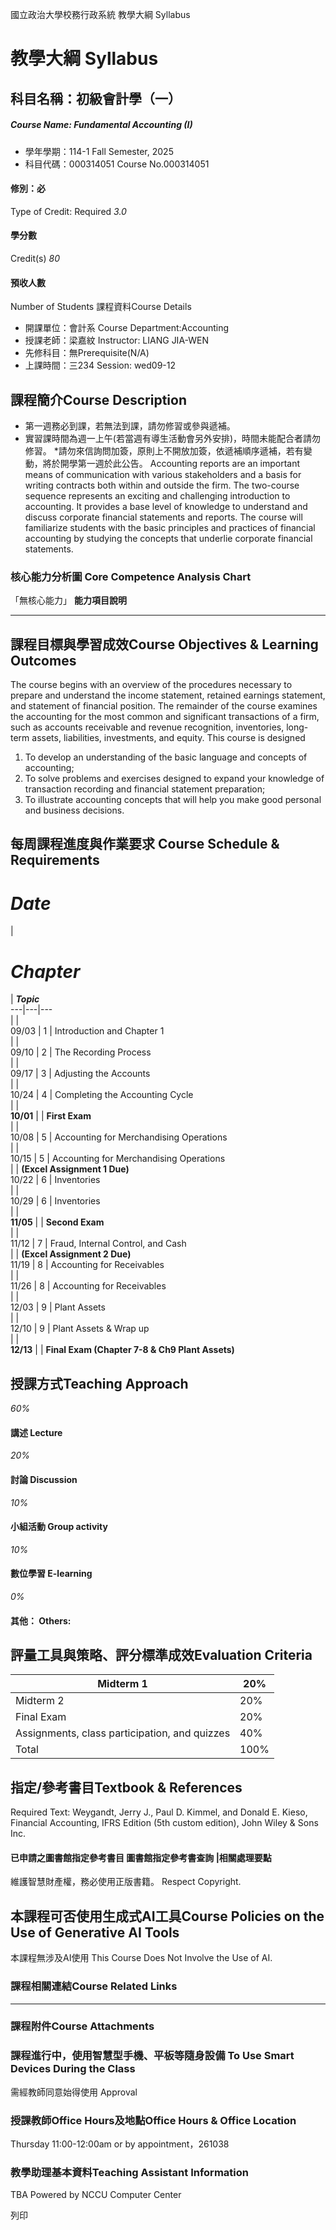 國立政治大學校務行政系統 教學大綱 Syllabus
# 教學大綱 Syllabus
##  科目名稱：初級會計學（一）
#####  Course Name: Fundamental Accounting (I)
  * 學年學期：114-1 Fall Semester, 2025 
  * 科目代碼：000314051 Course No.000314051


#### 修別：必
Type of Credit: Required 
_3.0_
#### 學分數
Credit(s)
_80_
#### 預收人數
Number of Students
課程資料Course Details
  * 開課單位：會計系 Course Department:Accounting 
  * 授課老師：梁嘉紋 Instructor: LIANG JIA-WEN 
  * 先修科目：無Prerequisite(N/A)
  * 上課時間：三234 Session: wed09-12


##  課程簡介Course Description
* 第一週務必到課，若無法到課，請勿修習或參與遞補。
* 實習課時間為週一上午(若當週有導生活動會另外安排)，時間未能配合者請勿修習。
*請勿來信詢問加簽，原則上不開放加簽，依遞補順序遞補，若有變動，將於開學第一週於此公告。
Accounting reports are an important means of communication with various stakeholders and a basis for writing contracts both within and outside the firm. The two-course sequence represents an exciting and challenging introduction to accounting. It provides a base level of knowledge to understand and discuss corporate financial statements and reports. The course will familiarize students with the basic principles and practices of financial accounting by studying the concepts that underlie corporate financial statements. 
###  核心能力分析圖 Core Competence Analysis Chart
「無核心能力」 
**能力項目說明**
* * *
##  課程目標與學習成效Course Objectives & Learning Outcomes 
The course begins with an overview of the procedures necessary to prepare and understand the income statement, retained earnings statement, and statement of financial position. The remainder of the course examines the accounting for the most common and significant transactions of a firm, such as accounts receivable and revenue recognition, inventories, long-term assets, liabilities, investments, and equity. This course is designed 
  1. To develop an understanding of the basic language and concepts of accounting;
  2. To solve problems and exercises designed to expand your knowledge of transaction recording and financial statement preparation;
  3. To illustrate accounting concepts that will help you make good personal and business decisions.


##  每周課程進度與作業要求 Course Schedule & Requirements
# _**Date**_
| 
# _**Chapter**_
|  _**Topic**_  
---|---|---  
|  |   
09/03 |  1 |  Introduction and Chapter 1  
|  |   
09/10 |  2 |  The Recording Process  
|  |   
09/17 |  3 |  Adjusting the Accounts  
|  |   
10/24 |  4 |  Completing the Accounting Cycle   
|  |   
**10/01** |  |  **First Exam**  
|  |   
10/08 |  5 |  Accounting for Merchandising Operations  
|  |   
10/15 |  5 |  Accounting for Merchandising Operations  
|  |  **(Excel Assignment 1 Due)**  
10/22 |  6 |  Inventories  
|  |   
10/29 |  6 |  Inventories  
|  |   
**11/05** |  |  **Second Exam**  
|  |   
11/12 |  7 |  Fraud, Internal Control, and Cash  
|  |  **(Excel Assignment 2 Due)**  
11/19 |  8 |  Accounting for Receivables  
|  |   
11/26 |  8 |  Accounting for Receivables  
|  |   
12/03 |  9 |  Plant Assets  
|  |   
12/10 |  9 |  Plant Assets & Wrap up  
|  |   
**12/13** |  |  **Final Exam (Chapter 7-8 & Ch9 Plant Assets)**  
##  授課方式Teaching Approach
_60%_
####  講述 Lecture
_20%_
####  討論 Discussion
_10%_
####  小組活動 Group activity
_10%_
####  數位學習 E-learning
_0%_
####  其他： Others:
##  評量工具與策略、評分標準成效Evaluation Criteria
Midterm 1 |  20%  
---|---  
Midterm 2 |  20%  
Final Exam |  20%  
Assignments, class participation, and quizzes |  40%  
Total |  100%  
##  指定/參考書目Textbook & References
Required Text: Weygandt, Jerry J., Paul D. Kimmel, and Donald E. Kieso, Financial Accounting, IFRS Edition (5th custom edition), John Wiley & Sons Inc.
####  已申請之圖書館指定參考書目  圖書館指定參考書查詢 |相關處理要點
維護智慧財產權，務必使用正版書籍。 Respect Copyright.
##  本課程可否使用生成式AI工具Course Policies on the Use of Generative AI Tools
本課程無涉及AI使用 This Course Does Not Involve the Use of AI.
###  課程相關連結Course Related Links
* * *
###  課程附件Course Attachments
###  課程進行中，使用智慧型手機、平板等隨身設備 To Use Smart Devices During the Class
需經教師同意始得使用  Approval
###  授課教師Office Hours及地點Office Hours & Office Location
Thursday 11:00-12:00am or by appointment，261038
###  教學助理基本資料Teaching Assistant Information
TBA
Powered by NCCU Computer Center
  
列印

